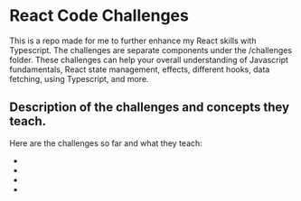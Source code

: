 # React Code Challenges

This is a repo made for me to further enhance my React skills with Typescript. The challenges are separate components under the /challenges folder. 
These challenges can help your overall understanding of Javascript fundamentals, React state management, effects, different hooks, data fetching, 
using Typescript, and more.

## Description of the challenges and concepts they teach.

Here are the challenges so far and what they teach:

- 
- 
- 
- 

